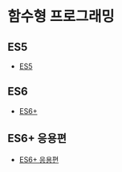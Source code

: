 # 함수형 프로그래밍

## ES5

- [ES5](./ES5/README.md)

## ES6

- [ES6+](ES6+/README.md)

## ES6+ 응용편

- [ES6+ 응용편](ES6+_응용편/README.md)
